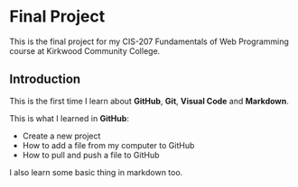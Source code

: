 # Final Project
This is the final project for my CIS-207 Fundamentals of Web Programming course at Kirkwood Community College.

## Introduction
This is the first time I learn about **GitHub**, **Git**, **Visual Code** and **Markdown**.

This is what I learned in **GitHub**:
- Create a new project
- How to add a file from my computer to GitHub
- How to pull and push a file to GitHub

I also learn some basic thing in markdown too.
